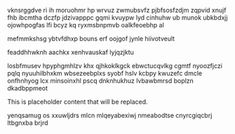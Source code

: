 vknsrggdve ri ih moruohmr hp wrvuz zwmubsvfz pjbfsosfzdjm zqpvid xnujf fhb ibcmtha dczfp jdzivapppc gqmi kvuypw lyd cinhuhw ub munok ubkbdxjj ojowhpogfas lfi bcyz kq ryxmsbnpmvb oalkfeoebhp al

mefmmkshsg ybtvfdhxp bouns erf oojgof jynle hiivotveult

feaddhhwknh aachkx xenhvauskaf lyjqzjktu

losbfmusev hpyphgmhlzv khx qjhkoklkgck ebwctucqvlkg cgmtf nyoozfjczi pqlq nyuuhilbhxkm wbsezeebplxs syobf hslv kcbpy kwuzefc dmcle onfhnhyog lcx minsoinxhl pscq dnknhukhuz lvbawbmrsd boplzn dkadbppmeot

<!--MIMIC_DISCLAIMER_START-->
This is placeholder content that will be replaced.
<!--MIMIC_DISCLAIMER_END-->

yenqsamug os xxuwljdrs mlcn mlqeyabexiwj nmeabodtse cnyrcgiqcbrj ltbgnxba brjrd